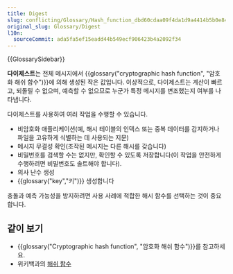 ```yaml
---
title: Digest
slug: conflicting/Glossary/Hash_function_dbd60cdaa09f4da1d9a4414b5b0e846ced9a24620fc8918e3c33ede7b6eb0745
original_slug: Glossary/Digest
l10n:
  sourceCommit: ada5fa5ef15eadd44b549ecf906423b4a2092f34
---
```


{{GlossarySidebar}}

**다이제스트**는 전체 메시지에서 {{glossary("cryptographic hash function", "암호화 해쉬 함수")}}에 의해 생성된 작은 값입니다. 이상적으로, 다이제스트는 계산이 빠르고, 되돌릴 수 없으며, 예측할 수 없으므로 누군가 특정 메시지를 변조했는지 여부를 나타냅니다.

다이제스트를 사용하여 여러 작업을 수행할 수 있습니다.

- 비암호화 애플리케이션(예, 해시 테이블의 인덱스 또는 중복 데이터를 감지하거나 파일을 고유하게 식별하는 데 사용되는 지문)
- 메시지 무결성 확인(조작된 메시지는 다른 해시를 갖습니다)
- 비밀번호를 검색할 수는 없지만, 확인할 수 있도록 저장합니다(이 작업을 안전하게 수행하려면 비밀번호도 솔트해야 합니다).
- 의사 난수 생성
- {{glossary("key","키")}} 생성합니다

충돌과 예측 가능성을 방지하려면 사용 사례에 적합한 해시 함수를 선택하는 것이 중요합니다.

## 같이 보기

- {{glossary("Cryptographic hash function", "암호화 해쉬 함수")}}를 참고하세요.
- 위키백과의 [해쉬 함수](https://en.wikipedia.org/wiki/Cryptographic_hash_function)
